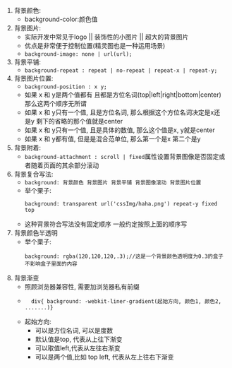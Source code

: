 1. 背景颜色:
    - background-color:颜色值
2. 背景图片:
    - 实际开发中常见于logo || 装饰性的小图片 || 超大的背景图片
    - 优点是非常便于控制位置(精灵图也是一种运用场景)
    - `background-image: none | url(url);`
3. 背景平铺:
    - `background-repeat : repeat | no-repeat | repeat-x | repeat-y;`
4. 背景图片位置:
    - `background-position : x y;`
    - 如果 x 和 y是两个值都有 且都是方位名词(top|left|right|bottom|center) 那么这两个顺序无所谓
    - 如果 x 和 y只有一个值, 且是方位名词, 那么根据这个方位名词决定是x还是y 剩下的省略的那个值就是center
    - 如果 x 和 y只有一个值, 且是具体的数值, 那么这个值是x,  y就是center
    - 如果 x 和 y都有值, 但是是混合范单位, 那么第一个是x 第二个是y
5. 背景附着:
    - `background-attachment : scroll | fixed`属性设置背景图像是否固定或者随着页面的其余部分滚动
6. 背景复合写法: 
    - `background: 背景颜色 背景图片 背景平铺 背景图像滚动 背景图片位置`
    - 举个栗子:
        ```
        background: transparent url('cssImg/haha.png') repeat-y fixed top
        ```
    - 这种背景符合写法没有固定顺序 一般约定按照上面的顺序写
7. 背景颜色半透明
    - 举个栗子:
        ```
        background: rgba(120,120,120,.3);//这是一个背景颜色透明度为0.3的盒子 不影响盒子里面的内容
        ```
8. 背景渐变
    - 照顾浏览器兼容性, 需要加浏览器私有前缀
    - ```
        div{ background: -webkit-liner-gradient(起始方向, 颜色1, 颜色2, .......)}
      ```
    - 起始方向:
        - 可以是方位名词, 可以是度数
        - 默认值是top, 代表从上往下渐变
        - 可以取值left,代表从左往右渐变
        - 可以是两个值,比如 top left, 代表从左上往右下渐变
